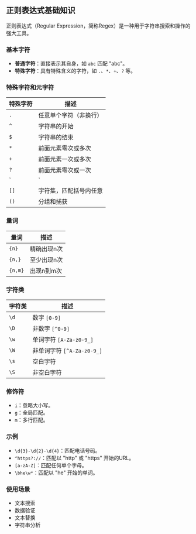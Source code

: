 ## 正则表达式基础知识

正则表达式（Regular Expression，简称Regex）是一种用于字符串搜索和操作的强大工具。

### 基本字符

- **普通字符**：直接表示其自身，如 `abc` 匹配 "abc"。
- **特殊字符**：具有特殊含义的字符，如 `.`、`*`、`+`、`?` 等。

### 特殊字符和元字符

| 特殊字符 | 描述          |
|------|-------------|
| `.`  | 任意单个字符（非换行） |
| `^`  | 字符串的开始      |
| `$`  | 字符串的结束      |
| `*`  | 前面元素零次或多次   |
| `+`  | 前面元素一次或多次   |
| `?`  | 前面元素零次或一次   |
| `    | `           | 逻辑或，分隔选项       |
| `[]` | 字符集，匹配括号内任意 |
| `()` | 分组和捕获       |

### 量词

| 量词      | 描述     |
|---------|--------|
| `{n}`   | 精确出现n次 |
| `{n,}`  | 至少出现n次 |
| `{n,m}` | 出现n到m次 |

### 字符类

| 字符类  | 描述                    |
|------|-----------------------|
| `\d` | 数字 `[0-9]`            |
| `\D` | 非数字 `[^0-9]`          |
| `\w` | 单词字符 `[A-Za-z0-9_]`   |
| `\W` | 非单词字符 `[^A-Za-z0-9_]` |
| `\s` | 空白字符                  |
| `\S` | 非空白字符                 |

### 修饰符

- `i`：忽略大小写。
- `g`：全局匹配。
- `m`：多行匹配。

### 示例

- `\d{3}-\d{2}-\d{4}`：匹配电话号码。
- `^https?://`：匹配以 "http" 或 "https" 开始的URL。
- `[a-zA-Z]`：匹配任何单个字母。
- `\bhe\w*`：匹配以 "he" 开始的单词。

### 使用场景

- 文本搜索
- 数据验证
- 文本替换
- 字符串分析